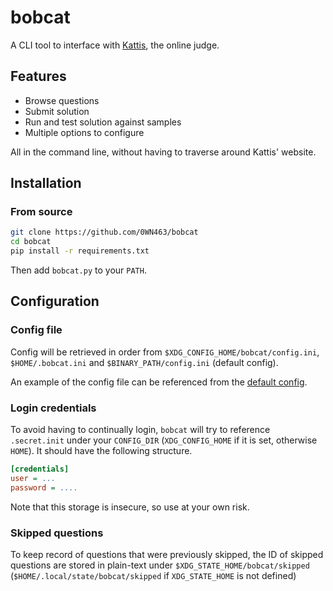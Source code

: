 # bobcat

A CLI tool to interface with [Kattis](https://open.kattis.com/), the online judge.

## Features

* Browse questions 
* Submit solution
* Run and test solution against samples
* Multiple options to configure

All in the command line, without having to traverse around Kattis' website.

## Installation

### From source

``` bash
git clone https://github.com/0WN463/bobcat
cd bobcat
pip install -r requirements.txt
```

Then add `bobcat.py` to your `PATH`.

## Configuration

### Config file

Config will be retrieved in order from `$XDG_CONFIG_HOME/bobcat/config.ini`, `$HOME/.bobcat.ini` and `$BINARY_PATH/config.ini` (default config).

An example of the config file can be referenced from the [default config](https://github.com/0WN463/bobcat/blob/main/config.ini).

### Login credentials

To avoid having to continually login, `bobcat` will try to reference `.secret.init` under your `CONFIG_DIR` (`XDG_CONFIG_HOME` if it is set, otherwise `HOME`).
It should have the following structure.

``` ini
[credentials]
user = ...
password = ....
```

Note that this storage is insecure, so use at your own risk.

### Skipped questions

To keep record of questions that were previously skipped, the ID of skipped questions are stored in plain-text under `$XDG_STATE_HOME/bobcat/skipped` (`$HOME/.local/state/bobcat/skipped` if `XDG_STATE_HOME` is not defined)

